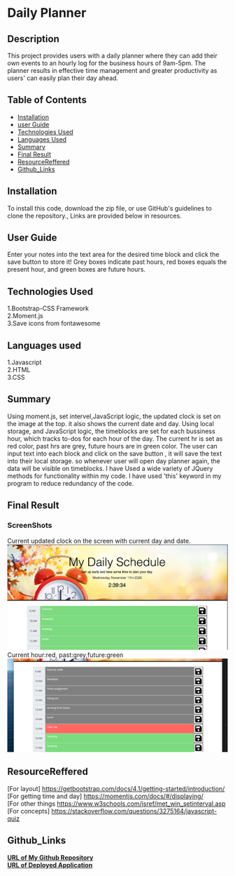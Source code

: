 # Daily Planner

## Description

This project provides users with a daily planner where they can add their own events to an hourly log for the business hours of 9am-5pm. The planner results in effective time management and greater productivity as users' can easily plan their day ahead.


## Table of Contents 

* [Installation](#Installation)
* [user Guide](#userGuide)
* [Technologies Used](#Technology)
* [Languages Used](#Languages)
* [Summary](#summary)
* [Final Result](#FinalResult)
* [ResourceReffered](#ResourceReffered)
* [Github_Links](#Github_Links)


## Installation
To install this code, download the zip file, or use GitHub's guidelines to clone the repository., Links are provided below in resources.

## User Guide
Enter your notes into the text area for the desired time block and click the save button to store it!
Grey boxes indicate past hours, red boxes equals the present hour, and green boxes are future hours.

## Technologies Used
1.Bootstrap-CSS Framework<br>
2.Moment.js<br>
3.Save icons from fontawesome


## Languages used
1.Javascript<br>
2.HTML<br>
3.CSS

## Summary

Using moment.js, set intervel,JavaScript logic, the updated clock is set on the image at the top. it also shows the current date and day. 
Using local storage, and JavaScript logic, the timeblocks are set for each bussiness hour, which tracks to-dos for each hour of the day. The current hr is set as red color, past hrs are grey, future hours are in green color.
The user can input text into each block and click on the save button , it will save  the  text  into their local storage. so whenever user will open day planner again, the data will be visible on timeblocks.
 I have Used a wide variety of JQuery methods for functionality within my code.
 I have used 'this' keyword in my program to reduce redundancy of the code. 

## Final Result
### ScreenShots
Current updated clock on the screen with current day and date.
![](assets/screenshot1.png)
Current hour:red, past:grey,future:green
![](assets/screenshot2.png)


## ResourceReffered

[For layout] https://getbootstrap.com/docs/4.1/getting-started/introduction/<br>
[For getting time and day]  https://momentjs.com/docs/#/displaying/<br>
[For other things https://www.w3schools.com/jsref/met_win_setinterval.asp <br>
[For concepts] https://stackoverflow.com/questions/3275164/javascript-quiz <br>


## Github_Links
[**URL of My Github Repository**](https://github.com/guptaria/Daily_Planner)<br>
[**URL of Deployed Application**](https://guptaria.github.io/Daily_Planner/.)




